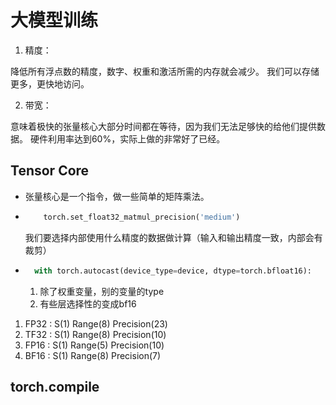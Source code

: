 # 大模型训练
1. 精度：

降低所有浮点数的精度，数字、权重和激活所需的内存就会减少。
我们可以存储更多，更快地访问。

2. 带宽：

意味着极快的张量核心大部分时间都在等待，因为我们无法足够快的给他们提供数据。
硬件利用率达到60%，实际上做的非常好了已经。

## Tensor Core
- 张量核心是一个指令，做一些简单的矩阵乘法。
-   ```python
        torch.set_float32_matmul_precision('medium')
    ```
    我们要选择内部使用什么精度的数据做计算（输入和输出精度一致，内部会有裁剪）
- ```python
    with torch.autocast(device_type=device, dtype=torch.bfloat16):
  ```
  1. 除了权重变量，别的变量的type
  2. 有些层选择性的变成bf16


1. FP32 : S(1)  Range(8)  Precision(23)
2. TF32 : S(1)  Range(8)  Precision(10)
3. FP16 : S(1)  Range(5)  Precision(10)
4. BF16 : S(1)  Range(8)  Precision(7)

## torch.compile